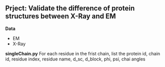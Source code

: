 ## Prject: Validate the difference of protein structures between X-Ray and EM

**Data**
* EM
* X-Ray

**singleChain.py**
  For each residue in the frist chain, list the protein id, chain id, residue index, residue name, d_sc, d_block, phi, psi, chai angles
